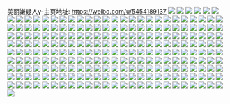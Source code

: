 美丽嫌疑人y-主页地址: https://weibo.com/u/5454189137 
![](https://wx4.sinaimg.cn/mw2000/005X7dKxly1h9jmngmvkdj32eo37ku0z.jpg) 
![](https://wx4.sinaimg.cn/mw2000/005X7dKxly1h9jmnl9837j32c0340hdx.jpg) 
![](https://wx4.sinaimg.cn/mw2000/005X7dKxly1h9jmnnpcj0j32802yo7wj.jpg) 
![](https://wx4.sinaimg.cn/mw2000/005X7dKxly1h9jmnoyxyzj32801o01ky.jpg) 
![](https://wx4.sinaimg.cn/mw2000/005X7dKxly1h972xxxm9lj32c0340kjo.jpg) 
![](https://wx4.sinaimg.cn/mw2000/005X7dKxly1h972y2psrij32c0340qv6.jpg) 
![](https://wx4.sinaimg.cn/mw2000/005X7dKxly1h8uav0q516j313y1hcwyq.jpg) 
![](https://wx4.sinaimg.cn/mw2000/005X7dKxly1h8uav3ibulj32c0340kjn.jpg) 
![](https://wx4.sinaimg.cn/mw2000/005X7dKxly1h8uav5k18hj32c0340hdw.jpg) 
![](https://wx4.sinaimg.cn/mw2000/005X7dKxly1h8c2if4d65j30xw1oab29.jpg) 
![](https://wx4.sinaimg.cn/mw2000/005X7dKxly1h8atcjalk0j32c0340hdv.jpg) 
![](https://wx4.sinaimg.cn/mw2000/005X7dKxly1h8atc914qej32a331gqv6.jpg) 
![](https://wx4.sinaimg.cn/mw2000/005X7dKxly1h89j3bgou0j30gf0zk797.jpg) 
![](https://wx4.sinaimg.cn/mw2000/005X7dKxly1h89j3bobj9j30kd0stq5b.jpg) 
![](https://wx4.sinaimg.cn/mw2000/005X7dKxly1h89j3c3ppbj30u01kuqmx.jpg) 
![](https://wx4.sinaimg.cn/mw2000/005X7dKxly1h89j3ci0jwj30qf1jqwm7.jpg) 
![](https://wx4.sinaimg.cn/mw2000/005X7dKxly1h89j3cwk3jj30mz13mgox.jpg) 
![](https://wx4.sinaimg.cn/mw2000/005X7dKxly1h89j3dtyg3j30zt1bi7nl.jpg) 
![](https://wx4.sinaimg.cn/mw2000/005X7dKxly1h89j3ec7uzj30wg0wggqd.jpg) 
![](https://wx4.sinaimg.cn/mw2000/005X7dKxly1h89j3b3bwjj30zu243dyf.jpg) 
![](https://wx4.sinaimg.cn/mw2000/005X7dKxly1h89j3eoh0zj30u01ivgs4.jpg) 
![](https://wx4.sinaimg.cn/mw2000/005X7dKxly1h895j7h3prj30sn1eyh9j.jpg) 
![](https://wx4.sinaimg.cn/mw2000/005X7dKxly1h836jm6p02j30zu25owqv.jpg) 
![](https://wx4.sinaimg.cn/mw2000/005X7dKxly1h806cw26wjj32ae2u84qr.jpg) 
![](https://wx4.sinaimg.cn/mw2000/005X7dKxly1h7vnl9q0lqj30xm18u4c2.jpg) 
![](https://wx4.sinaimg.cn/mw2000/005X7dKxly1h7um2ydhngj30gw0gwn4r.jpg) 
![](https://wx4.sinaimg.cn/mw2000/005X7dKxly1h7hoemi7obj30wi134ak3.jpg) 
![](https://wx4.sinaimg.cn/mw2000/005X7dKxly1h7awpwgn5ej335s35sx6r.jpg) 
![](https://wx4.sinaimg.cn/mw2000/005X7dKxly1h71lw3jpr3j30u01hc1ba.jpg) 
![](https://wx4.sinaimg.cn/mw2000/005X7dKxly1h6x49zmvw7j32c0340kjm.jpg) 
![](https://wx4.sinaimg.cn/mw2000/005X7dKxly1h6x4a153jtj333z2bz1l0.jpg) 
![](https://wx4.sinaimg.cn/mw2000/005X7dKxly1h6x4a33fu2j32c0340x6q.jpg) 
![](https://wx4.sinaimg.cn/mw2000/005X7dKxly1h6p2h6e3y7j30yw1q1n08.jpg) 
![](https://wx4.sinaimg.cn/mw2000/005X7dKxly1h6grw0k82cj31e936ce82.jpg) 
![](https://wx4.sinaimg.cn/mw2000/005X7dKxly1h5x51sdq7fj30zo2564gw.jpg) 
![](https://wx4.sinaimg.cn/mw2000/005X7dKxly1h5rfiwc0woj32c0340e82.jpg) 
![](https://wx4.sinaimg.cn/mw2000/005X7dKxly1h5rfiy1s4mj32c0340e82.jpg) 
![](https://wx4.sinaimg.cn/mw2000/005X7dKxly1h5rfizu25tj32c03404qq.jpg) 
![](https://wx4.sinaimg.cn/mw2000/005X7dKxly1h5rfj0qklfj30u01hcaqh.jpg) 
![](https://wx4.sinaimg.cn/mw2000/005X7dKxly1h5rfj2crqjj32c0340u0y.jpg) 
![](https://wx4.sinaimg.cn/mw2000/005X7dKxly1h5rfiupgm3j32c0340kjm.jpg) 
![](https://wx4.sinaimg.cn/mw2000/005X7dKxly1h5rfj3xa59j32c0340kjm.jpg) 
![](https://wx4.sinaimg.cn/mw2000/005X7dKxly1h5rfj6563sj32c03401kz.jpg) 
![](https://wx4.sinaimg.cn/mw2000/005X7dKxly1h5rfjcnp0fj32c02squ0y.jpg) 
![](https://wx4.sinaimg.cn/mw2000/005X7dKxly1h5i9xqc6rnj30zo256ttz.jpg) 
![](https://wx4.sinaimg.cn/mw2000/005X7dKxly1h5dfvwsqm6j32c02c0hdt.jpg) 
![](https://wx4.sinaimg.cn/mw2000/005X7dKxly1h4z3v0vr9pj3340340qv6.jpg) 
![](https://wx4.sinaimg.cn/mw2000/005X7dKxly1h4uqxxqzsej32c03407wi.jpg) 
![](https://wx4.sinaimg.cn/mw2000/005X7dKxly1h4txhbir6nj32c0340e82.jpg) 
![](https://wx4.sinaimg.cn/mw2000/005X7dKxly1h4txhhhvnsj32c0340e82.jpg) 
![](https://wx4.sinaimg.cn/mw2000/005X7dKxly1h4txhfi40oj32c03404qr.jpg) 
![](https://wx4.sinaimg.cn/mw2000/005X7dKxly1h4txhfyof3j30zo25642q.jpg) 
![](https://wx4.sinaimg.cn/mw2000/005X7dKxly1h4smo6dk1nj30u01f6k6i.jpg) 
![](https://wx4.sinaimg.cn/mw2000/005X7dKxly1h4smo7j3n6j31902804qp.jpg) 
![](https://wx4.sinaimg.cn/mw2000/005X7dKxly1h4loh6rrsbj32c033ykjm.jpg) 
![](https://wx4.sinaimg.cn/mw2000/005X7dKxly1h4f18yz98fj30u013v449.jpg) 
![](https://wx4.sinaimg.cn/mw2000/005X7dKxly1h3x4h4gvumj30wh0pp415.jpg) 
![](https://wx4.sinaimg.cn/mw2000/005X7dKxly1h3w9am27nhj30zo18jgud.jpg) 
![](https://wx4.sinaimg.cn/mw2000/005X7dKxly1h3rodtnfjzj30y11pn1kx.jpg) 
![](https://wx4.sinaimg.cn/mw2000/005X7dKxly1h3r5l4ibh4j30yk1pnqq4.jpg) 
![](https://wx4.sinaimg.cn/mw2000/005X7dKxly1h3nuvf8tzij31af19fgut.jpg) 
![](https://wx4.sinaimg.cn/mw2000/005X7dKxly1h39840n820j33402c04qr.jpg) 
![](https://wx4.sinaimg.cn/mw2000/005X7dKxly1h398427qiyj32c0340b2a.jpg) 
![](https://wx4.sinaimg.cn/mw2000/005X7dKxly1h398439nksj32c0340x6p.jpg) 
![](https://wx4.sinaimg.cn/mw2000/005X7dKxly1h3983y9o6lj32c02c0qv6.jpg) 
![](https://wx4.sinaimg.cn/mw2000/005X7dKxly1h39844sb5hj30yz1q7h09.jpg) 
![](https://wx4.sinaimg.cn/mw2000/005X7dKxly1h39846f9x0j32c03407wj.jpg) 
![](https://wx4.sinaimg.cn/mw2000/005X7dKxly1h2g4zxpq5pj30u01swais.jpg) 
![](https://wx4.sinaimg.cn/mw2000/005X7dKxly1h2e6bga3z3j30x31gcqcv.jpg) 
![](https://wx4.sinaimg.cn/mw2000/005X7dKxly1h2ahe2jefoj32c0340qv6.jpg) 
![](https://wx4.sinaimg.cn/mw2000/005X7dKxly1h2ahe4xbaoj32c0340b2a.jpg) 
![](https://wx4.sinaimg.cn/mw2000/005X7dKxly1h2ahe0mcqgj32c03401ky.jpg) 
![](https://wx4.sinaimg.cn/mw2000/005X7dKxly1h2ahe900swj30u01hch8z.jpg) 
![](https://wx4.sinaimg.cn/mw2000/005X7dKxly1h2ahe9kxj3j32nq1qyqv5.jpg) 
![](https://wx4.sinaimg.cn/mw2000/005X7dKxly1h2ahe7jqplj31fb23tu07.jpg) 
![](https://wx4.sinaimg.cn/mw2000/005X7dKxly1h28fkmc2iij30vz1kwe3h.jpg) 
![](https://wx4.sinaimg.cn/mw2000/005X7dKxly1h1t9h9vgzfj31ab2ad7wh.jpg) 
![](https://wx4.sinaimg.cn/mw2000/005X7dKxly1h1pcou7myuj30u01hc166.jpg) 
![](https://wx4.sinaimg.cn/mw2000/005X7dKxly1h1pcotnrt1j30qf1b0alm.jpg) 
![](https://wx4.sinaimg.cn/mw2000/005X7dKxly1h1iv07w31wj30ed0ed40c.jpg) 
![](https://wx4.sinaimg.cn/mw2000/005X7dKxly1h1c1dla6f4j31tf2whu0x.jpg) 
![](https://wx4.sinaimg.cn/mw2000/005X7dKxly1h18icalel0j32aa33zu0y.jpg) 
![](https://wx4.sinaimg.cn/mw2000/005X7dKxly1h13wt3w6vsj334022m7wi.jpg) 
![](https://wx4.sinaimg.cn/mw2000/005X7dKxly1h7umbgy7i7j30s41dz1ca.jpg) 
![](https://wx4.sinaimg.cn/mw2000/005X7dKxly1gz9uc0ngmoj31hd0u0gx6.jpg) 
![](https://wx4.sinaimg.cn/mw2000/005X7dKxly1gyxdcacnrnj31661k8tw7.jpg) 
![](https://wx4.sinaimg.cn/mw2000/005X7dKxly1gyxdcaqvq9j30xc230net.jpg) 
![](https://wx4.sinaimg.cn/mw2000/005X7dKxly1gyxdcce6v7j30yi1a07iu.jpg) 
![](https://wx4.sinaimg.cn/mw2000/005X7dKxly1gyxdcbfdlfj31ab1pq1kx.jpg) 
![](https://wx4.sinaimg.cn/mw2000/005X7dKxly1gyxdde75glj30zk0zkwhi.jpg) 
![](https://wx4.sinaimg.cn/mw2000/005X7dKxly1gyxdcx24erj32c02c0hdv.jpg) 
![](https://wx4.sinaimg.cn/mw2000/005X7dKxly1gy45o4n2boj30u00u07d0.jpg) 
![](https://wx4.sinaimg.cn/mw2000/005X7dKxly1gy45o5bm2ij30u00u0q8q.jpg) 
![](https://wx4.sinaimg.cn/mw2000/005X7dKxly1gy45o5ze95j30u00u00xg.jpg) 
![](https://wx4.sinaimg.cn/mw2000/005X7dKxly1gy45o6sqh6j30u00u0wlf.jpg) 
![](https://wx4.sinaimg.cn/mw2000/005X7dKxly1gy45o7c36xj30u0140wii.jpg) 
![](https://wx4.sinaimg.cn/mw2000/005X7dKxly1gy45o3c8h1j30u0140jyh.jpg) 
![](https://wx4.sinaimg.cn/mw2000/005X7dKxly1gy45ouy12fj30u01400x1.jpg) 
![](https://wx4.sinaimg.cn/mw2000/005X7dKxly1gxhr2ne6tgj32c02c0b2a.jpg) 
![](https://wx4.sinaimg.cn/mw2000/005X7dKxly1gxhr2t2v5qj32c02c07wj.jpg) 
![](https://wx4.sinaimg.cn/mw2000/005X7dKxly1gxhr2xqvqlj32c02c0kjn.jpg) 
![](https://wx4.sinaimg.cn/mw2000/005X7dKxly1gxhr2hq0ohj32c02c0x6q.jpg) 
![](https://wx4.sinaimg.cn/mw2000/005X7dKxly1gxhr353f7kj32c02c0e83.jpg) 
![](https://wx4.sinaimg.cn/mw2000/005X7dKxly1gxhr3wm6tdj32c02c0hdv.jpg) 
![](https://wx4.sinaimg.cn/mw2000/005X7dKxly1gxhr4gpigoj30tz0tzdnk.jpg) 
![](https://wx4.sinaimg.cn/mw2000/005X7dKxly1gxhr4fd9o4j32c02c01l1.jpg) 
![](https://wx4.sinaimg.cn/mw2000/005X7dKxly1gx7ego3lo5j32c03407wj.jpg) 
![](https://wx4.sinaimg.cn/mw2000/005X7dKxly1gx7egq0g9yj311b1dqwyc.jpg) 
![](https://wx4.sinaimg.cn/mw2000/005X7dKxly1gx7egtrb10j32c02c07wi.jpg) 
![](https://wx4.sinaimg.cn/mw2000/005X7dKxly1gx7egyaq9uj32c02c0e82.jpg) 
![](https://wx4.sinaimg.cn/mw2000/005X7dKxly1gwyixn06brj30u00u0wmq.jpg) 
![](https://wx4.sinaimg.cn/mw2000/005X7dKxly1gwyixndvxbj30u00u0q8e.jpg) 
![](https://wx4.sinaimg.cn/mw2000/005X7dKxly1gwyixnszhsj30u00u0q9u.jpg) 
![](https://wx4.sinaimg.cn/mw2000/005X7dKxly1gwyixo4pixj30u00u045i.jpg) 
![](https://wx4.sinaimg.cn/mw2000/005X7dKxly1gwyixml230j30u00u044q.jpg) 
![](https://wx4.sinaimg.cn/mw2000/005X7dKxly1gwyixrmyicj30u00u07dy.jpg) 
![](https://wx4.sinaimg.cn/mw2000/005X7dKxly1gwyixqvz1qj30u00u0dm2.jpg) 
![](https://wx4.sinaimg.cn/mw2000/005X7dKxly1gwyixpd1kjj31400u0gv5.jpg) 
![](https://wx4.sinaimg.cn/mw2000/005X7dKxly1gwyixow5itj30u00u0afh.jpg) 
![](https://wx4.sinaimg.cn/mw2000/005X7dKxly1gwyixr5hfqj30u00u0q5v.jpg) 
![](https://wx4.sinaimg.cn/mw2000/005X7dKxly1gwyixoipckj30u00u0thi.jpg) 
![](https://wx4.sinaimg.cn/mw2000/005X7dKxly1gwyixpp5dcj30u00u0k0i.jpg) 
![](https://wx4.sinaimg.cn/mw2000/005X7dKxly1gw46ss9lvwj30u013eqcj.jpg) 
![](https://wx4.sinaimg.cn/mw2000/005X7dKxly1gvzfa5jn8mj30me0g9gn8.jpg) 
![](https://wx4.sinaimg.cn/mw2000/005X7dKxly1gvwki5mo9oj32c02c01kz.jpg) 
![](https://wx4.sinaimg.cn/mw2000/005X7dKxly1gvwki914r9j32c02c0b2b.jpg) 
![](https://wx4.sinaimg.cn/mw2000/005X7dKxly1gvwkibm05fj32c02c0u0z.jpg) 
![](https://wx4.sinaimg.cn/mw2000/005X7dKxly1gvwkie12apj32c02c0b2b.jpg) 
![](https://wx4.sinaimg.cn/mw2000/005X7dKxly1gvwkig9zamj32c02c07wj.jpg) 
![](https://wx4.sinaimg.cn/mw2000/005X7dKxly1gvwkihrrn0j313w0vl7mk.jpg) 
![](https://wx4.sinaimg.cn/mw2000/005X7dKxly1gvwkexksqkj3280280hdv.jpg) 
![](https://wx4.sinaimg.cn/mw2000/005X7dKxly1gvtml12kw9j30mz0uodot.jpg) 
![](https://wx4.sinaimg.cn/mw2000/005X7dKxly1gvpjocw5ofj60u00u00x502.jpg) 
![](https://wx4.sinaimg.cn/mw2000/005X7dKxly1gvpjog067cj60u00u0wig02.jpg) 
![](https://wx4.sinaimg.cn/mw2000/005X7dKxly1gvpjodtom4j60u00u077k02.jpg) 
![](https://wx4.sinaimg.cn/mw2000/005X7dKxly1gvpjoc747hj60u00u0tfj02.jpg) 
![](https://wx4.sinaimg.cn/mw2000/005X7dKxly1gvpjoem6psj60u00u0go302.jpg) 
![](https://wx4.sinaimg.cn/mw2000/005X7dKxly1gvpjof5bfhj60u00u0wjp02.jpg) 
![](https://wx4.sinaimg.cn/mw2000/005X7dKxly1gvpjofj33mj60u00u0q6102.jpg) 
![](https://wx4.sinaimg.cn/mw2000/005X7dKxly1gvpjogh3wpj30u00u0q9a.jpg) 
![](https://wx4.sinaimg.cn/mw2000/005X7dKxly1gvpjogx242j30u00u0adx.jpg) 
![](https://wx4.sinaimg.cn/mw2000/005X7dKxly1gvl13ildurj62c03407wi02.jpg) 
![](https://wx4.sinaimg.cn/mw2000/005X7dKxly1gvjwhvjzpaj61fe0u0dor02.jpg) 
![](https://wx4.sinaimg.cn/mw2000/005X7dKxly1gvfxwv0qvaj60u00u045w02.jpg) 
![](https://wx4.sinaimg.cn/mw2000/005X7dKxly1gvfxwwtur9j60u00u0k1b02.jpg) 
![](https://wx4.sinaimg.cn/mw2000/005X7dKxly1gvfxwy9hslj60u00u012p02.jpg) 
![](https://wx4.sinaimg.cn/mw2000/005X7dKxly1gvfxwyznz1j60u00u041602.jpg) 
![](https://wx4.sinaimg.cn/mw2000/005X7dKxly1gvfxwtvwdqj60u00u0qas02.jpg) 
![](https://wx4.sinaimg.cn/mw2000/005X7dKxly1gvfxx0w4puj60ox0owtcn02.jpg) 
![](https://wx4.sinaimg.cn/mw2000/005X7dKxly1gvfxx4q1xej60u00u0guu02.jpg) 
![](https://wx4.sinaimg.cn/mw2000/005X7dKxly1gvfxx8dgvqj60u00u0wk802.jpg) 
![](https://wx4.sinaimg.cn/mw2000/005X7dKxly1gvfxxbe401j60u00u0dmc02.jpg) 
![](https://wx4.sinaimg.cn/mw2000/005X7dKxly1gv9r6c9ejmj62c02c0b2a02.jpg) 
![](https://wx4.sinaimg.cn/mw2000/005X7dKxly1gv9r6dgvscj60zk0qon8302.jpg) 
![](https://wx4.sinaimg.cn/mw2000/005X7dKxly1gv9r6f4bidj62c02c0u0y02.jpg) 
![](https://wx4.sinaimg.cn/mw2000/005X7dKxly1gv9r6hfy0oj62c02c0kjm02.jpg) 
![](https://wx4.sinaimg.cn/mw2000/005X7dKxly1gv9r6jc5z0j62c02c0b2a02.jpg) 
![](https://wx4.sinaimg.cn/mw2000/005X7dKxly1gv9r6lca9tj62c02c0e8202.jpg) 
![](https://wx4.sinaimg.cn/mw2000/005X7dKxly1gv9r6oryefj62c02c0hdw02.jpg) 
![](https://wx4.sinaimg.cn/mw2000/005X7dKxly1gv9r6r0q0xj62c02c0qv502.jpg) 
![](https://wx4.sinaimg.cn/mw2000/005X7dKxly1gv9r6t22bxj62c02c0kjl02.jpg) 
![](https://wx4.sinaimg.cn/mw2000/005X7dKxly1guoj3fo4smj63401r0npe02.jpg) 
![](https://wx4.sinaimg.cn/mw2000/005X7dKxly1guk1cmctxpj60u00u0ae302.jpg) 
![](https://wx4.sinaimg.cn/mw2000/005X7dKxly1guio76qlb9j62c02c0u0z02.jpg) 
![](https://wx4.sinaimg.cn/mw2000/005X7dKxly1guhtqkoi89j60lx130tez02.jpg) 
![](https://wx4.sinaimg.cn/mw2000/005X7dKxly1guhtsqr6maj60mx14pq7b02.jpg) 
![](https://wx4.sinaimg.cn/mw2000/005X7dKxly1gu50dmb2uij60u00u0gw502.jpg) 
![](https://wx4.sinaimg.cn/mw2000/005X7dKxly1gu50dnril4j60u01hdah502.jpg) 
![](https://wx4.sinaimg.cn/mw2000/005X7dKxly1gu50dn6a2xj60u00u0wpa02.jpg) 
![](https://wx4.sinaimg.cn/mw2000/005X7dKxly1gu50dofadkj60u01hcdn902.jpg) 
![](https://wx4.sinaimg.cn/mw2000/005X7dKxly1gu50dova4nj60tm1gn0xt02.jpg) 
![](https://wx4.sinaimg.cn/mw2000/005X7dKxly1gu50dpucbfj60u00u0wob02.jpg) 
![](https://wx4.sinaimg.cn/mw2000/005X7dKxly1gu25acnr93j60yi0r0afx02.jpg) 
![](https://wx4.sinaimg.cn/mw2000/005X7dKxly1gu25acbplnj60u00qodle02.jpg) 
![](https://wx4.sinaimg.cn/mw2000/005X7dKxly1gty2w8uzg7j62lv35sb2a02.jpg) 
![](https://wx4.sinaimg.cn/mw2000/005X7dKxly1gtxxy48e3zj60mb13nk4b02.jpg) 
![](https://wx4.sinaimg.cn/mw2000/005X7dKxly1gths2x6xzkj30mz0mzwho.jpg) 
![](https://wx4.sinaimg.cn/mw2000/005X7dKxly1gths2w63juj31r03407wi.jpg) 
![](https://wx4.sinaimg.cn/mw2000/005X7dKxly1gths2y3cmwj31cd2dxkjl.jpg) 
![](https://wx4.sinaimg.cn/mw2000/005X7dKxly1gths2rys3pj32c02c0x6p.jpg) 
![](https://wx4.sinaimg.cn/mw2000/005X7dKxly1gths2qvb64j315o0ngqf8.jpg) 
![](https://wx4.sinaimg.cn/mw2000/005X7dKxly1gths2ux0zoj32c03407wj.jpg) 
![](https://wx4.sinaimg.cn/mw2000/005X7dKxly1gt2oicug0hj30u01hc7d6.jpg) 
![](https://wx4.sinaimg.cn/mw2000/005X7dKxly1gt2og7vsf7j31ce0r8gvm.jpg) 
![](https://wx4.sinaimg.cn/mw2000/005X7dKxly1gsz9pgodd6j30u00min06.jpg) 
![](https://wx4.sinaimg.cn/mw2000/005X7dKxly1gsn72kmmzxj30u00u045i.jpg) 
![](https://wx4.sinaimg.cn/mw2000/005X7dKxly1gsn72lafsdj30u00u0woa.jpg) 
![](https://wx4.sinaimg.cn/mw2000/005X7dKxly1gsn72mmcx6j30u00u0k14.jpg) 
![](https://wx4.sinaimg.cn/mw2000/005X7dKxly1gsn72o2ptmj30u10u0n3x.jpg) 
![](https://wx4.sinaimg.cn/mw2000/005X7dKxly1gsn72opqo6j30s31dxtgk.jpg) 
![](https://wx4.sinaimg.cn/mw2000/005X7dKxly1gsn72pcus4j60u00u0n5702.jpg) 
![](https://wx4.sinaimg.cn/mw2000/005X7dKxly1gsn72pvejbj30u00u0jwx.jpg) 
![](https://wx4.sinaimg.cn/mw2000/005X7dKxly1gsn72qeyl4j30sg0sg7aq.jpg) 
![](https://wx4.sinaimg.cn/mw2000/005X7dKxly1gsn72r2hs1j30u00u0tfb.jpg) 
![](https://wx4.sinaimg.cn/mw2000/005X7dKxly1gsgmsues3yj30n014l47m.jpg) 
![](https://wx4.sinaimg.cn/mw2000/005X7dKxly1gscavrp5g7j32c02c0kjl.jpg) 
![](https://wx4.sinaimg.cn/mw2000/005X7dKxly1gs7muvbxmvj30u00u0tj2.jpg) 
![](https://wx4.sinaimg.cn/mw2000/005X7dKxly1gs7a8vjddtj30u00u0aj4.jpg) 
![](https://wx4.sinaimg.cn/mw2000/005X7dKxly1gs7a8w2at7j30u00u0tec.jpg) 
![](https://wx4.sinaimg.cn/mw2000/005X7dKxly1gs6705zuf1j31gw0trds2.jpg) 
![](https://wx4.sinaimg.cn/mw2000/005X7dKxly1gs1uyqpcl4j30mm147tgx.jpg) 
![](https://wx4.sinaimg.cn/mw2000/005X7dKxly1gryuos0b7nj30mz14u1fn.jpg) 
![](https://wx4.sinaimg.cn/mw2000/005X7dKxly1grutdfe5v0j30u00u0tj8.jpg) 
![](https://wx4.sinaimg.cn/mw2000/005X7dKxly1grutdmpe3aj31ds0n0kjn.jpg) 
![](https://wx4.sinaimg.cn/mw2000/005X7dKxly1grutdg1ccnj30u00u0n43.jpg) 
![](https://wx4.sinaimg.cn/mw2000/005X7dKxly1grutdifc7nj30u00u0wne.jpg) 
![](https://wx4.sinaimg.cn/mw2000/005X7dKxly1grutdgye7jj30u00u012u.jpg) 
![](https://wx4.sinaimg.cn/mw2000/005X7dKxly1grutdhkdyjj30u00u0th8.jpg) 
![](https://wx4.sinaimg.cn/mw2000/005X7dKxly1grtihoki8ej62c02c0hdt02.jpg) 
![](https://wx4.sinaimg.cn/mw2000/005X7dKxly1grtihqstzdj32c02c0no5.jpg) 
![](https://wx4.sinaimg.cn/mw2000/005X7dKxly1grtihsbqomj30lr12ok0k.jpg) 
![](https://wx4.sinaimg.cn/mw2000/005X7dKxly1grtihsz2n8j30mm148qsn.jpg) 
![](https://wx4.sinaimg.cn/mw2000/005X7dKxly1grtihw2vikj32c02c0qv5.jpg) 
![](https://wx4.sinaimg.cn/mw2000/005X7dKxly1grtihu1xgbj32c02c07wh.jpg) 
![](https://wx4.sinaimg.cn/mw2000/005X7dKxly1grtihyu1ebj32c02c01kx.jpg) 
![](https://wx4.sinaimg.cn/mw2000/005X7dKxly1grtii2y3ugj32c02c04qw.jpg) 
![](https://wx4.sinaimg.cn/mw2000/005X7dKxly1grtii3z8tuj62c02c07wh02.jpg) 
![](https://wx4.sinaimg.cn/mw2000/005X7dKxly1grtii5s15gj31o01o0hdt.jpg) 
![](https://wx4.sinaimg.cn/mw2000/005X7dKxly1grtii6p5tkj60tz14bhdt02.jpg) 
![](https://wx4.sinaimg.cn/mw2000/005X7dKxly1grtii7epdoj30n014wdlm.jpg) 
![](https://wx4.sinaimg.cn/mw2000/005X7dKxly1grtii8ypscj32c02c0u0x.jpg) 
![](https://wx4.sinaimg.cn/mw2000/005X7dKxly1grtiiaf9rsj32c02c07wh.jpg) 
![](https://wx4.sinaimg.cn/mw2000/005X7dKxly1grtiibsdoqj30u01hcnfj.jpg) 
![](https://wx4.sinaimg.cn/mw2000/005X7dKxly1grtiih8r3hj32yo1o07wp.jpg) 
![](https://wx4.sinaimg.cn/mw2000/005X7dKxly1grtiihz671j32c02c0qs5.jpg) 
![](https://wx4.sinaimg.cn/mw2000/005X7dKxly1grtiil332lj31o01o0hdx.jpg) 
![](https://wx4.sinaimg.cn/mw2000/005X7dKxly1grtica80p7j60ml14kgwv02.jpg) 
![](https://wx4.sinaimg.cn/mw2000/005X7dKxly1gqzhcswagdj30mo14b47x.jpg) 
![](https://wx4.sinaimg.cn/mw2000/005X7dKxly1gpo9qak8gaj32c02c01kx.jpg) 
![](https://wx4.sinaimg.cn/mw2000/005X7dKxly1gpmejro5yvj30u00u010v.jpg) 
![](https://wx4.sinaimg.cn/mw2000/005X7dKxly1go6r336qcfj30ms0mswhr.jpg) 
![](https://wx4.sinaimg.cn/mw2000/005X7dKxly1go57j0rb13j30sq0sqaex.jpg) 
